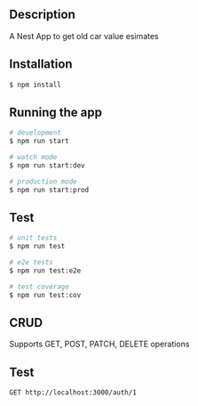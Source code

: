 ## Description

A Nest App to get old car value esimates

## Installation

```bash
$ npm install
```

## Running the app

```bash
# development
$ npm run start

# watch mode
$ npm run start:dev

# production mode
$ npm run start:prod
```

## Test

```bash
# unit tests
$ npm run test

# e2e tests
$ npm run test:e2e

# test coverage
$ npm run test:cov
```

## CRUD

Supports GET, POST, PATCH, DELETE operations

## Test

```
GET http://localhost:3000/auth/1
```
